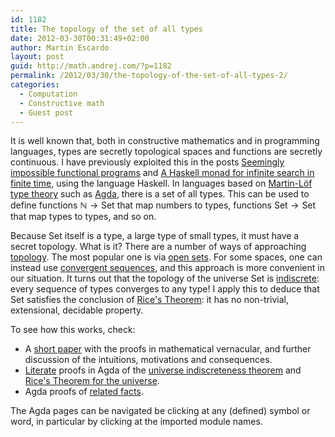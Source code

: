 ```yaml
---
id: 1182
title: The topology of the set of all types
date: 2012-03-30T00:31:49+02:00
author: Martin Escardo
layout: post
guid: http://math.andrej.com/?p=1182
permalink: /2012/03/30/the-topology-of-the-set-of-all-types-2/
categories:
  - Computation
  - Constructive math
  - Guest post
---
```

It is well known that, both in constructive mathematics and in programming languages, types are secretly topological spaces and functions are secretly continuous. I have previously exploited this in the posts [Seemingly impossible functional programs](http://math.andrej.com/2007/09/28/seemingly-impossible-functional-programs/) and [A Haskell monad for infinite search in finite time](http://math.andrej.com/2008/11/21/a-haskell-monad-for-infinite-search-in-finite-time/), using the language Haskell. In languages based on [Martin-Löf type theory](http://en.wikipedia.org/wiki/Intuitionistic_type_theory) such as [Agda](http://wiki.portal.chalmers.se/agda/pmwiki.php), there is a set of all types. This can be used to define functions $\mathbb{N} \to \mathrm{Set}$ that map numbers to types, functions $\mathrm{Set} \to \mathrm{Set}$ that map types to types, and so on. 

Because $\mathrm{Set}$ itself is a type, a large type of small types, it must have a secret topology. What is it? There are a number of ways of approaching [topology](http://en.wikipedia.org/wiki/Topology). The most popular one is via [open sets](http://en.wikipedia.org/wiki/Open_set). For some spaces, one can instead use [convergent sequences](http://en.wikipedia.org/wiki/Limit_of_a_sequence), and this approach is more convenient in our situation. It turns out that the topology of the universe $\mathrm{Set}$ is [indiscrete](http://en.wikipedia.org/wiki/Trivial_topology): every sequence of types converges to any type! I apply this to deduce that $\mathrm{Set}$ satisfies the conclusion of [Rice's Theorem](http://en.wikipedia.org/wiki/Rice%27s_theorem): it has no non-trivial, extensional, decidable property. 

To see how this works, check:

  * A [short paper](http://www.cs.bham.ac.uk/~mhe/papers/universe-indiscrete-and-rice.pdf) with the proofs in mathematical vernacular, and further discussion of the intuitions, motivations and consequences.
  * [Literate](http://www.literateprogramming.com/) proofs in Agda of the [universe indiscreteness theorem](http://www.cs.bham.ac.uk/~mhe/papers/universe/TheTopologyOfTheUniverse.html) and [Rice's Theorem for the universe](http://www.cs.bham.ac.uk/~mhe/papers/universe/RicesTheoremForTheUniverse.html).
  * Agda proofs of [related facts](http://www.cs.bham.ac.uk/~mhe/agda/index.html).

The Agda pages can be navigated be clicking at any (defined) symbol or word, in particular by clicking at the imported module names.

